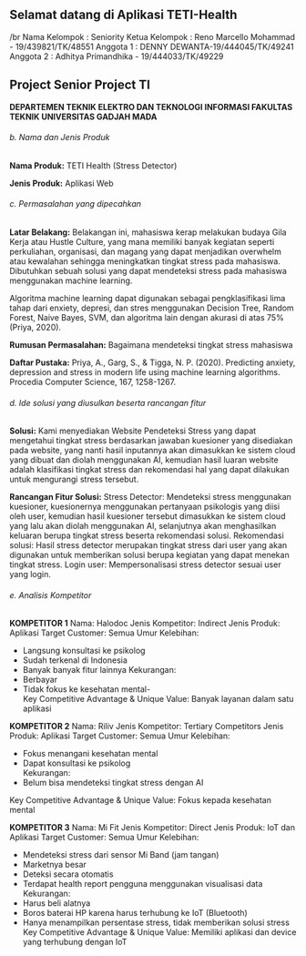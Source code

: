 ## Selamat datang di Aplikasi TETI-Health 

/br Nama Kelompok : Seniority
Ketua Kelompok : Reno Marcello Mohammad - 19/439821/TK/48551
Anggota 1 : DENNY DEWANTA-19/444045/TK/49241
Anggota 2 : Adhitya Primandhika - 19/444033/TK/49229

## Project Senior Project TI

**DEPARTEMEN TEKNIK ELEKTRO DAN TEKNOLOGI INFORMASI
FAKULTAS TEKNIK UNIVERSITAS GADJAH MADA**

###### b.	Nama dan Jenis Produk
**Nama Produk:**
TETI Health (Stress Detector)

**Jenis Produk:**
Aplikasi Web


###### c.	Permasalahan yang dipecahkan
**Latar Belakang:**
Belakangan ini, mahasiswa kerap melakukan budaya Gila Kerja atau Hustle Culture, yang mana memiliki banyak kegiatan seperti perkuliahan, organisasi, dan magang yang dapat menjadikan overwhelm atau kewalahan sehingga meningkatkan tingkat stress pada mahasiswa. Dibutuhkan sebuah solusi yang dapat mendeteksi stress pada mahasiswa menggunakan machine learning.

Algoritma machine learning dapat digunakan sebagai pengklasifikasi lima tahap dari enxiety, depresi, dan stres menggunakan Decision Tree, Random Forest, Naive Bayes, SVM, dan algoritma lain dengan akurasi di atas 75% (Priya, 2020).


**Rumusan Permasalahan:**
Bagaimana mendeteksi tingkat stress mahasiswa

**Daftar Pustaka:**
Priya, A., Garg, S., & Tigga, N. P. (2020). Predicting anxiety, depression and stress in modern life using machine learning algorithms. Procedia Computer Science, 167, 1258-1267.


###### d.	Ide solusi yang diusulkan beserta rancangan fitur
**Solusi:**
Kami menyediakan Website Pendeteksi Stress yang dapat mengetahui tingkat stress berdasarkan jawaban kuesioner yang disediakan pada website, yang nanti hasil inputannya akan dimasukkan ke sistem cloud yang dibuat dan diolah menggunakan AI, kemudian hasil luaran website adalah klasifikasi tingkat stress dan rekomendasi hal yang dapat dilakukan untuk mengurangi stress tersebut.

**Rancangan Fitur Solusi:**
Stress Detector:	Mendeteksi stress menggunakan kuesioner, kuesionernya menggunakan pertanyaan psikologis yang diisi oleh user, kemudian hasil kuesioner tersebut dimasukkan ke sistem cloud yang lalu akan diolah menggunakan AI, selanjutnya akan menghasilkan keluaran berupa tingkat stress beserta rekomendasi solusi.
Rekomendasi solusi:	Hasil stress detector merupakan tingkat stress dari user yang akan digunakan untuk memberikan solusi berupa kegiatan yang dapat menekan tingkat stress.
Login user: Mempersonalisasi stress detector sesuai user yang login.

###### e.	Analisis Kompetitor 

**KOMPETITOR 1**
Nama: Halodoc
Jenis Kompetitor: Indirect
Jenis Produk: Aplikasi
Target Customer: Semua Umur
Kelebihan:
-	Langsung konsultasi ke psikolog
-	Sudah terkenal di Indonesia
-	Banyak banyak fitur lainnya	
Kekurangan:
-	Berbayar
-	Tidak fokus ke kesehatan mental-	
Key Competitive Advantage & Unique Value:
Banyak layanan dalam satu aplikasi

**KOMPETITOR 2**
Nama: Riliv
Jenis Kompetitor: Tertiary Competitors
Jenis Produk: Aplikasi
Target Customer: Semua Umur 
Kelebihan:
-	Fokus menangani kesehatan mental
-	Dapat konsultasi ke psikolog	
Kekurangan:
-	Belum bisa mendeteksi tingkat stress dengan AI

Key Competitive Advantage & Unique Value:
Fokus kepada kesehatan mental

**KOMPETITOR 3**
Nama: Mi Fit
Jenis Kompetitor: Direct
Jenis Produk: IoT dan Aplikasi
Target Customer: Semua Umur
Kelebihan:
-	Mendeteksi stress dari sensor Mi Band (jam tangan)
-	Marketnya besar
-	Deteksi secara otomatis
-	Terdapat health report pengguna menggunakan visualisasi data	
Kekurangan:
-	Harus beli alatnya
-	Boros baterai HP karena harus terhubung ke IoT (Bluetooth)
-	Hanya menampilkan persentase stress, tidak memberikan solusi stress
Key Competitive Advantage & Unique Value:
Memiliki aplikasi dan device yang terhubung dengan IoT
